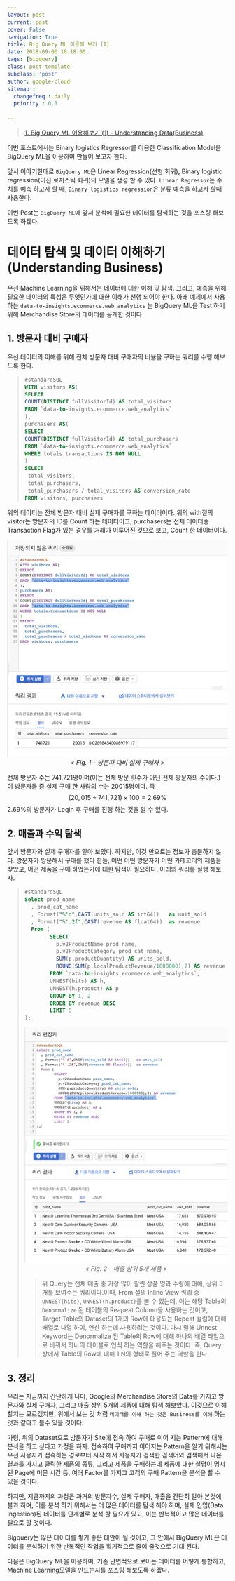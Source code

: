 ```yaml
---
layout: post
current: post
cover: False
navigation: True
title: Big Query ML 이용해 보기 (1)
date: 2018-09-06 10:18:00
tags: [bigquery]
class: post-template
subclass: 'post'
author: google-cloud
sitemap :
  changefreq : daily
  priority : 0.1

---
```




> [1. Big Query ML 이용해보기 (1) - Understanding Data(Business)](./Big-Query-ML-Use-(1))



이번 포스트에서는 Binary logistics Regressor를 이용한 Classification Model을 BigQuery ML을 이용하여 만들어 보고자 한다. 



앞서 이야기한대로 `BigQuery ML`은 Linear Regression(선형 회귀), Binary logistic regression(이진 로지스틱 회귀)의 모델을 생성 할 수 있다. `Linear Regressor`는 수치를 예측 하고자 할 때, `Binary logistics regression`은 분류 예측을 하고자 할때 사용한다. 

이번 Post는 `BigQuery ML`에 앞서 분석에 필요한 데이터를 탐색하는 것을 포스팅 해보도록 하겠다.







# 데이터 탐색 및 데이터 이해하기 (Understanding Business)

 우선 Machine Learning을 위해서는 데이터에 대한 이해 및 탐색. 그리고, 예측을 위해 필요한 데이터의 특성은 무엇인가에 대한 이해가 선행 되어야 한다. 아래 예제에서 사용하는  `data-to-insights.ecommerce.web_analytics` 는 BigQuery ML을 Test 하기 위해 Merchandise Store의 데이터를 공개한 것이다.

## 1. 방문자 대비 구매자

우선 데이터의 이해를 위해 전체 방문자 대비 구매자의 비율을 구하는 쿼리를 수행 해보도록 한다. 



>
>
>  ```sql
>  #standardSQL
>  WITH visitors AS(
>  SELECT
>  COUNT(DISTINCT fullVisitorId) AS total_visitors
>  FROM `data-to-insights.ecommerce.web_analytics`
>  ),
>  purchasers AS(
>  SELECT
>  COUNT(DISTINCT fullVisitorId) AS total_purchasers
>  FROM `data-to-insights.ecommerce.web_analytics`
>  WHERE totals.transactions IS NOT NULL
>  )
>  SELECT
>   total_visitors,
>   total_purchasers,
>   total_purchasers / total_visitors AS conversion_rate
>  FROM visitors, purchasers
>  ```
>
>



 위의 데이터는 전체 방문자 대비 실제 구매자를 구하는 데이터이다. 위의 with절의 visitor는 방문자의 ID를 Count 하는 데이터이고, purchasers는 전체 데이터중 Transaction Flag가 있는 경우를 거래가 이루어진 것으로 보고, Count 한 데이터이다. 

<center>
    <img src="../assets/images/bigquery/Bigquery-ML-1.png"/>
	<br/>
    <em>< Fig. 1 - 방문자 대비 실제 구매자 ></em>
</center>



전체 방문자 수는 741,721명이며(이는 전체 방문 횟수가 아닌 전체 방문자의 수이다.) 이 방문자들 중 실제 구매 한 사람의 수는 20015명이다. 즉 
$$
(20,015\div741,721)\times100 = 2.69\%
$$
2.69%의 방문자가 Login 후 구매를 진행 하는 것을 알 수 있다. 



## 2. 매출과 수익 탐색

앞서 방문자와 실제 구매자를 알아 보았다. 하지만, 이것 만으로는 정보가 충분하지 않다. 방문자가 방문해서 구매를 했다 한들, 어떤 어떤 방문자가 어떤 카테고리의 제품을 찾았고, 어떤 제품을 구매 하였는가에 대한 탐색이 필요하다. 아래의 쿼리를 실행 해보자. 

>  
>
> ```sql
> #standardSQL
> Select prod_name
>   , prod_cat_name
>   , Format("%'d",CAST(units_sold AS int64))   as unit_sold
>   , Format("%'.2f",CAST(revenue AS float64))  as revenue
>   From (
>         SELECT
>           p.v2ProductName prod_name,
>           p.v2ProductCategory prod_cat_name,
>           SUM(p.productQuantity) AS units_sold,
>           ROUND(SUM(p.localProductRevenue/1000000),2) AS revenue
>         FROM `data-to-insights.ecommerce.web_analytics`,
>         UNNEST(hits) AS h,
>         UNNEST(h.product) AS p
>         GROUP BY 1, 2
>         ORDER BY revenue DESC
>         LIMIT 5
> );
> ```
>
>  
>
>
>
> <center>
>     <img src="../assets/images/bigquery/Bigquery-ML-2.png"/>
> 	<br/>
>     <em>< Fig. 2 - 매출 상위 5개 제품 ></em>
> </center>
>
>  
>
> >  위 Query는 전체 매출 중 가장 많이 팔린 상품 명과 수량에 대해, 상위 5개를 보여주는 쿼리이다.이때, From 절의 Inline View 쿼리 중 `UNNEST(hits)`, `UNNEST(h.product)`를 볼 수 있는데, 이는 해당 Table의 `Denormalize` 된 테이블의 Reapeat Column을 사용하는 것이고, Target Table의 Dataset의 1개의 Row에 대응되는 Repeat 컬럼에 대해 배열로 나열 하여, 연산 하는데 사용하려는 것이다. 다시 말해 Unnest Keyword는 Denormalize 된 Table의 Row에 대해 하나의 배열 타입으로 바꿔서 하나의 테이블로 인식 하는 역할을 해주는 것이다. 즉, Query 상에서 Table의 Row에 대해 1:N의 형태로 풀어 주는 역할을 한다. 
>
>



## 3. 정리

우리는 지금까지 간단하게 나마, Google의 Merchandise Store의 Data를 가지고 방문자와 실제 구매자, 그리고 매출 상위 5개의 제품에 대해 탐색 해보았다. 이것으로 이해 할지는 모르겠지만, 위에서 보는 것 처럼 `데이터를 이해 하는 것은 Business를 이해` 하는 것과 같다고 볼수 있을 것이다. 

가령, 위의 Dataset으로 방문자가 Site에 접속 하여 구매로 이어 지는 Pattern에 대해 분석을 하고 싶다고 가정을 하자. 접속하여 구매까지 이어지는 Pattern을 알기 위해서는 우선 사용자가 접속하는 경로부터 시작 해서 사용자가 검색한 검색어와 검색해서 나온 결과를 가지고 클릭한 제품의 종류, 그리고 제품을 구매하는데 제품에 대한 설명이 명시된 Page에 머문 시간 등, 여러 Factor를 가지고 고객의 구매 Pattern을 분석을 할 수 있을 것이다. 

하지만, 지금까지의 과정은 과거의 방문자수, 실제 구매자, 매출을 간단히 알아 본것에 불과 하며, 이를 분석 하기 위해서는 더 많은 데이터를 탐색 해야 하며, 실제 인입(Data Ingestion)된 데이터를 단계별로 분석 할 필요가 있고, 이는 반복적이고 많은 데이터를 필요로 할 것이다. 

Bigquery는 많은 데이터를 쌓기 좋은 대안이 될 것이고, 그 안에서 BigQuery ML은 데이터를 분석하기 위한 반복적인 작업을 획기적으로 줄여 줄것으로 기대 된다. 

다음은 BigQuery ML을 이용하여, 기존 단면적으로 보이는 데이터를 어떻게 통합하고, Machine Learning모델을 만드는지를 포스팅 해보도록 하겠다. 













